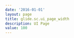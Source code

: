 ```yaml
---
date: '2016-01-01'
layout: page
title: glide.sc.ui_page_width
description: UI Page
value: 100
---
```

